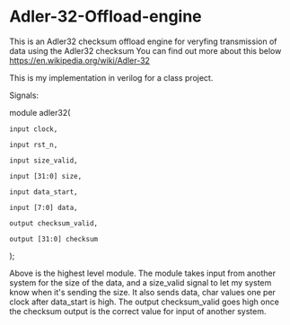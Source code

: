 # Adler-32-Offload-engine
This is an Adler32 checksum offload engine for veryfing transmission of data using the Adler32 checksum 
You can find out more about this below
https://en.wikipedia.org/wiki/Adler-32

This is my implementation in verilog for a class project.

Signals:

module adler32(

    input clock,
    
    input rst_n,
    
    input size_valid,
    
    input [31:0] size,
    
    input data_start,
    
    input [7:0] data,
    
    output checksum_valid,
    
    output [31:0] checksum
);


Above is the highest level module. The module takes input from another system for the size of the data, and a size_valid signal to let my system know when it's sending the size. It also sends data, char values one per clock after data_start is high. The output checksum_valid goes high once the checksum output is the correct value for input of another system.
